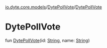 [io.dyte.core.models](../index.md)/[DytePollVote](index.md)/[DytePollVote](-dyte-poll-vote.md)

# DytePollVote


fun [DytePollVote](-dyte-poll-vote.md)(id: [String](https://kotlinlang.org/api/latest/jvm/stdlib/kotlin/-string/index.html), name: [String](https://kotlinlang.org/api/latest/jvm/stdlib/kotlin/-string/index.html))
